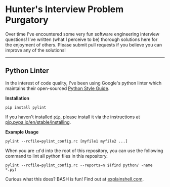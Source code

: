 # Hunter's Interview Problem Purgatory

Over time I've encountered some very fun software engineering interview questions! I've written (what I perceive to be) thorough solutions here for the enjoyment of others. Please submit pull requests if you believe you can improve any of the solutions!

---

## Python Linter

In the interest of code quality, I've been using Google's python linter which maintains their open-sourced [Python Style Guide](http://google.github.io/styleguide/pyguide.html).

**Installation**

`pip install pylint`

If you haven't installed `pip`, please install it via the instructions at [pip.pypa.io/en/stable/installing](http://pip.pypa.io/en/stable/installing).

**Example Usage**

`pylint --rcfile=pylint_config.rc [myfile1 myfile2 ...]`

When you are `cd`'d into the root of this repository, you can use the following command to lint all python files in this repository.

`pylint --rcfile=pylint_config.rc --reports=n $(find python/ -name *.py)`

Curious what this does? BASH is fun! Find out at [explainshell.com](http://goo.gl/Cu26YB).
